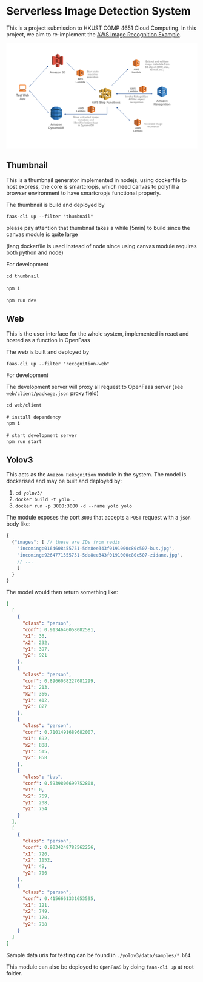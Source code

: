 # Serverless Image Detection System

This is a project submission to HKUST COMP 4651 Cloud Computing. In this project, we aim to re-implement the [AWS Image Recognition Example](https://github.com/aws-samples/lambda-refarch-imagerecognition).

![](https://raw.githubusercontent.com/aws-samples/lambda-refarch-imagerecognition/master/images/photo-processing-backend-diagram.png)

## Thumbnail
This is a thumbnail generator implemented in nodejs, using dockerfile to host express, the core is smartcropjs, which need canvas to polyfill a browser environment to have smartcropjs functional properly.

The thumbnail is build and deployed by

```shell script
faas-cli up --filter "thumbnail"
```

please pay attention that thumbnail takes a while (5min) to build since the canvas module is quite large

(lang dockerfile is used instead of node since using canvas module requires both python and node)

For development

```shell script
cd thumbnail

npm i

npm run dev
```

## Web
This is the user interface for the whole system, implemented in react and hosted as a function in OpenFaas

The web is built and deployed by

```shell script
faas-cli up --filter "recognition-web"
```

For development

The development server will proxy all request to OpenFaas server (see `web/client/package.json` proxy field)

```shell script
cd web/client

# install dependency
npm i

# start development server
npm run start
```


## Yolov3

This acts as the `Amazon Rekognition` module in the system. The model is dockerised and may be built and deployed by:

1. `cd yolov3/`
2. `docker build -t yolo .`
3. `docker run -p 3000:3000 -d --name yolo yolo`

The module exposes the port `3000` that accepts a `POST` request with a `json` body like:

```javascript
{
  {"images": [ // these are IDs from redis
    "incoming:0164608455751-5de8ee343f0191000c80c507-bus.jpg", 
    "incoming:9264771555751-5de8ee343f0191000c80c507-zidane.jpg",
    // ...
    ]
  }
}
```

The model would then return something like:

```json
[
  [
    {
      "class": "person",
      "conf": 0.9134646058082581,
      "x1": 36,
      "x2": 232,
      "y1": 397,
      "y2": 921
    },
    {
      "class": "person",
      "conf": 0.8966038227081299,
      "x1": 213,
      "x2": 366,
      "y1": 412,
      "y2": 827
    },
    {
      "class": "person",
      "conf": 0.7101491689682007,
      "x1": 692,
      "x2": 808,
      "y1": 515,
      "y2": 858
    },
    {
      "class": "bus",
      "conf": 0.5939806699752808,
      "x1": 0,
      "x2": 769,
      "y1": 208,
      "y2": 754
    }
  ],
  [
    {
      "class": "person",
      "conf": 0.9034249782562256,
      "x1": 720,
      "x2": 1152,
      "y1": 49,
      "y2": 706
    },
    {
      "class": "person",
      "conf": 0.4156661331653595,
      "x1": 121,
      "x2": 749,
      "y1": 170,
      "y2": 708
    }
  ]
]
```

Sample data uris for testing can be found in `./yolov3/data/samples/*.b64`.

This module can also be deployed to `OpenFaaS` by doing `faas-cli up` at root folder.
